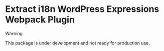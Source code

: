 # Extract i18n WordPress Expressions Webpack Plugin

> [!WARNING]
> This package is under development and not ready for production use.
